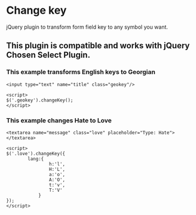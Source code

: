 # Change key

jQuery plugin to transform form field key to any symbol you want.

## This plugin is compatible and works with jQuery Chosen Select Plugin.


### This example transforms English keys to Georgian

```
<input type="text" name="title" class="geokey"/>
```

```
<script>
$('.geokey').changeKey();
</script>
```

### This example changes Hate to Love

```
<textarea name="message" class="love" placeholder="Type: Hate"></textarea>
```

```
<script>
$('.love').changeKey({
		lang:{
				h:'l',
				H:'L',
				a:'o',
				A:'O',
				t:'v',
				T:'V'
			}
});
</script>
```

